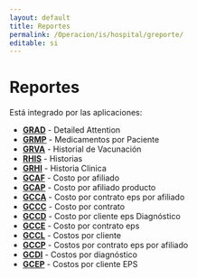 ```yaml
---
layout: default
title: Reportes
permalink: /Operacion/is/hospital/greporte/
editable: si
---
```


# Reportes

Está integrado por las aplicaciones:

* [**GRAD**](http://docs.oasiscom.com/Operacion/is/hospital/greporte/grad) - Detailed Attention
* [**GRMP**](http://docs.oasiscom.com/Operacion/is/hospital/greporte/grmp) - Medicamentos por Paciente
* [**GRVA**](http://docs.oasiscom.com/Operacion/is/hospital/greporte/grva) - Historial de Vacunación
* [**RHIS**](http://docs.oasiscom.com/Operacion/is/hospital/greporte/rhis) - Historias
* [**GRHI**](http://docs.oasiscom.com/Operacion/is/hospital/greporte/grhi) - Historia Clinica  
* [**GCAF**](http://docs.oasiscom.com/Operacion/is/hospital/greporte/gcaf) - Costo por afiliado   
* [**GCAP**](http://docs.oasiscom.com/Operacion/is/hospital/greporte/gcap) - Costo por afiliado producto  
* [**GCCA**](http://docs.oasiscom.com/Operacion/is/hospital/greporte/gcca) - Costo por contrato eps por afiliado  
* [**GCCC**](http://docs.oasiscom.com/Operacion/is/hospital/greporte/gccc) - Costo por contrato  
* [**GCCD**](http://docs.oasiscom.com/Operacion/is/hospital/greporte/gccd) - Costo por cliente eps Diagnóstico  
* [**GCCE**](http://docs.oasiscom.com/Operacion/is/hospital/greporte/gcce) - Costo por contrato eps  
* [**GCCL**](http://docs.oasiscom.com/Operacion/is/hospital/greporte/gccl) - Costos por cliente  
* [**GCCP**](http://docs.oasiscom.com/Operacion/is/hospital/greporte/gccp) - Costos por contrato eps por afiliado  
* [**GCDI**](http://docs.oasiscom.com/Operacion/is/hospital/greporte/gcdi) - Costos por diagnóstico  
* [**GCEP**](http://docs.oasiscom.com/Operacion/is/hospital/greporte/gcep) - Costos por cliente EPS  
  





 


